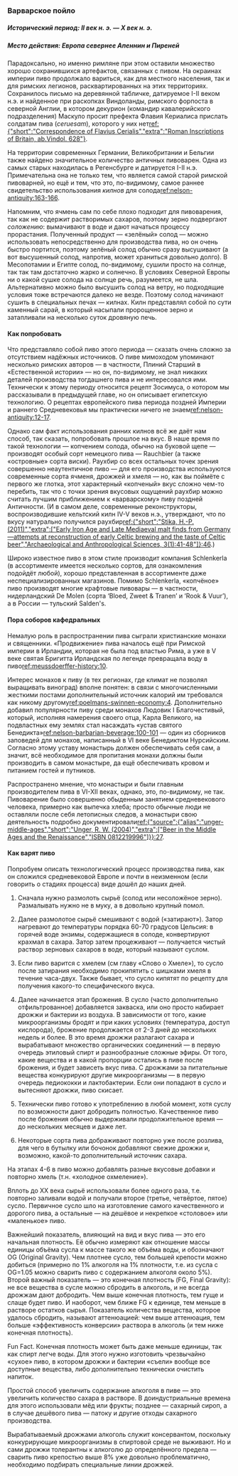 ### Варварское пойло
##### Исторический период: II век н. э. — X век н. э.
##### Место действия: Европа севернее Апеннин и Пиреней

Парадоксально, но именно римляне при этом оставили множество хорошо сохранившихся артефактов, связанных с пивом. На окраинах империи пиво продолжало вариться, как для местного населения, так и для римских легионов, расквартированных на этих территориях. Сохранилось письмо на деревянной табличке, датируемое I-II веком н.э. и найденное при раскопках Виндоланды, римского форпоста в северной Англии, в котором декурион (командир кавалерийского подразделения) Маскуло просит префекта Флавия Кериалиса прислать солдатам пива (*ceruesam*), которого у них нет[ref:{"short":"Correspondence of Flavius Cerialis","extra":"Roman Inscriptions of Britain, ab.Vindol. 628"}](https://romaninscriptionsofbritain.org/inscriptions/TabVindol628).

На территории современных Германии, Великобритании и Бельгии также найдено значительное количество античных пивоварен. Одна из самых старых находилась в Регенсбурге и датируется I-II н.э. Примечательна она не только тем, что является самой старой римской пивоварней, но ещё и тем, что это, по-видимому, самое раннее свидетельство использования *килнов* для солода[ref:nelson-antiquity:163-166]().

Напомним, что ячмень сам по себе плохо подходит для пивоварения, так как не содержит растворимых сахаров, поэтому зерно подвергают *соложению*: вымачивают в воде и дают начаться процессу прорастания. Полученный продукт — «зелёный» солод — можно использовать непосредственно для производства пива, но он очень быстро портится, поэтому зелёный солод обычно сразу высушивают (а вот высушенный солод, напротив, может храниться довольно долго). В Месопотамии и Египте солод, по-видимому, сушили просто на солнце, так так там достаточно жарко и солнечно. В условиях Северной Европы ни о какой сушке солода на солнце речь, разумеется, не шла. Альтернативно можно было высушить солод на ветру, но подходящие условия тоже встречаются далеко не везде. Поэтому солод начинают сушить в специальных печах — килнах. Килн представлял собой по сути каменный сарай, в который насыпали пророщенное зерно и затапливали на несколько суток дровяную печь.


#### Как попробовать

Что представляло собой пиво этого периода — сказать очень сложно за отсутствием надёжных источников. О пиве мимоходом упоминают несколько римских авторов — в частности, Плиний Старший в «Естественной истории» — но он, по-видимому, не знал никаких деталей производства тогдашнего пива и не интересовался ими. Технически к этому периоду относится рецепт Зосимуса, о котором мы рассказывали в предыдущей главе, но он описывает египетскую технологию. О рецептах европейского пива периода поздней Империи и раннего Средневековья мы практически ничего не знаем[ref:nelson-antiquity:12-17]().

Однако сам факт использования ранних килнов всё же даёт нам способ, так сказать, попробовать прошлое на вкус. В наше время по такой технологии — копчением солода, обычно на буковой щепе — производят особый сорт немецкого пива — Rauchbier (а также «островные» сорта виски). Раухбир со всех остальных точек зрения совершенно неаутентичное пиво — для его производства используются современные сорта ячменя, дрожжей и хмеля — но, как вы поймёте с первого же глотка, этот характерный «копченый» вкус сложно чем-то перебить, так что с точки зрения вкусовых ощущений раухбир можно считать лучшим приближением к «варварскому» пиву поздней Античности. (И в самом деле, современные реконструкторы, воспроизводившие кельтский килн IV-V веков н.э., утверждают, что по вкусу натурально получился раухбир[ref:{"short":"Stika, H.-P. (2011)","extra":["Early Iron Age and Late Mediaeval malt finds from Germany—attempts at reconstruction of early Celtic brewing and the taste of Celtic beer","Archaeological and Anthropological Sciences, 3(1):41-48"]}:46](https://www.researchgate.net/publication/225682712_Early_Iron_Age_and_Late_Mediaeval_malt_finds_from_Germany-attempts_at_reconstruction_of_early_Celtic_brewing_and_the_taste_of_Celtic_beer).)

Широко известное пиво в этом стиле производит компания Schlenkerla (в ассортименте имеется несколько сортов, для ознакомления подойдёт любой), хорошо представленная в ассортименте даже неспециализированных магазинов. Помимо Schlenkerla, «копчёное» пиво производят многие крафтовые пивовары — в частности, нидерландский De Molen (сорта ‘Bloed, Zweet & Tranen’ и ‘Rook & Vuur’), а в России — тульский Salden's.

#### Пора соборов кафедральных

Немалую роль в распространении пива сыграли христианские монахи и священники. «Продвижение» пива началось ещё при Римской империи в Ирландии, которая не была под властью Рима, а уже в V веке святая Бригитта Ирландская по легенде превращала воду в пиво[ref:meussdoerffer-history:10]().

Интерес монахов к пиву (в тех регионах, где климат не позволял выращивать виноград) вполне понятен: в связи с многочисленными жесткими постами дополнительный источник калорий им требовался как никому другому[ref:poelmans-swinnen-economy:4](). Дополнительно добавил популярности пиву среди монахов Людовик I Благочестивый, который, исполняя намерения своего отца, Карла Великого, на подвластных ему землях стал насаждать «устав святого Бенедикта»[ref:nelson-barbarian-beverage:100-101]() — один из сборников заповедей для монахов, написанный в VI веке Бенедиктом Нурсийским. Согласно этому уставу монастырь должен обеспечивать себя сам, а значит, всё необходимое для пропитания монахи должны были производить в самом монастыре, да ещё обеспечивать кровом и питанием гостей и путников.

Распространено мнение, что монастыри и были главным производителем пива в VI-XII веках, однако, это, по-видимому, не так. Пивоварение было совершенно обыденным занятием средневекового человека, примерно как выпечка хлеба; просто обычные люди не оставляли после себя летописных следов, а монастыри свою деятельность подробно документировали[ref:{"source":{"alias":"unger-middle-ages","short":"Unger, R. W. (2004)","extra":["Beer in the Middle Ages and the Renaissance","ISBN 0812219996"]}}:27]().

#### Как варят пиво

Попробуем описать технологический процесс производства пива, как он сложился средневековой Европе и почти в неизменном (если говорить о стадиях процесса) виде дошёл до наших дней.

  1. Сначала нужно размолоть сырьё (солод или несоложёное зерно). Размалывать нужно не в муку, а в довольно крупный помол.

  2. Далее размолотое сырьё смешивают с водой («затирают»). Затор нагревают до температуры порядка 60-70 градусов Цельсия: в горячей воде энзимы, содержащиеся в солоде, конвертируют крахмал в сахара. Затор затем процеживают — получается чистый раствор зерновых сахаров в воде, который называют суслом.

  3. Если пиво варится с хмелем (см главу «Слово о Хмеле»), то сусло после затирания необходимо прокипятить с шишками хмеля в течение часа-двух. Также бывает, что сусло кипятят по рецепту для получения какого-то специфического вкуса.

  4. Далее начинается этап брожения. В сусло (часто дополнительно отфильтрованное) добавляется закваска, или оно просто набирает дрожжи и бактерии из воздуха. В зависимости от того, какие микроорганизмы бродят и при каких условиях (температура, доступ кислорода), брожение продолжается от 2-3 дней до нескольких недель и более. В это время дрожжи разлагают сахара и вырабатывают множество органических соединений — в первую очередь этиловый спирт и разнообразные сложные эфиры. От того, какие вещества и в какой пропорции остались в пиве после брожения, и будет зависеть вкус пива. С дрожжами за питательные вещества конкурируют другие микроорганизмы — в первую очередь педиококки и лактобактерии. Если они попадают в сусло и вытесняют дрожжи, пиво скисает.

  5. Технически пиво готово к употреблению в любой момент, хотя суслу по возможности дают добродить полностью. Качественное пиво после брожения обычно выдерживали продолжительное время — до нескольких месяцев и даже лет.

  6. Некоторые сорта пива дображивают повторно уже после розлива, для чего в бутылку или бочонок добавляют свежие дрожжи и, возможно, какой-то дополнительный источник сахара.

На этапах 4-6 в пиво можно добавлять разные вкусовые добавки и повторно хмель (т.н. «холодное охмеление»).

Вплоть до XX века сырьё использовали более одного раза, т.е. повторно заливали водой и получали второе (третье, четвёртое, пятое) сусло. Первичное сусло шло на изготовление самого качественного и дорогого пива, а остальные — на дешёвое и некрепкое «столовое» или «маленькое» пиво.

Важнейший показатель, влияющий на вид и вкус пива — это его начальная плотность. Её обычно измеряют как отношение массы единицы объёма сусла к массе такого же объёма воды, и обозначают OG (Original Gravity). Чем плотнее сусло, тем большей крепости можно добиться (примерно по 1% алкоголя на 1% плотности, т.е. из сусла с OG=1.05 можно сварить пиво с содержанием алкоголя около 5%). Второй важный показатель — это конечная плотность (FG, Final Gravity): не все вещества в сусле можно сбродить в алкоголь, и не всегда дрожжам дают добродить. Чем выше конечная плотность, тем гуще и слаще будет пиво. И наоборот, чем ближе FG к единице, тем меньше в растворе остатков сырья. Показатель количества вещества, которое удалось сбродить, называют аттенюацией: чем выше аттенюация, тем больше «эффективность конверсии» раствора в алкоголь (и тем ниже конечная плотность).

Fun Fact. Конечная плотность может быть даже меньше единицы, так как спирт легче воды. Для этого нужно изготовить чрезвычайно «сухое» пиво, в котором дрожжи и бактерии «съели» вообще все доступные вещества, либо дополнительно технически очистить напиток.

Простой способ увеличить содержание алкоголя в пиве — это увеличить количество сахара в растворе. В доиндустриальные времена для этого использовали мёд или фрукты; позднее — сахарный сироп, а в случае дешёвого пива — патоку и другие отходы сахарного производства.

Вырабатываемый дрожжами алкоголь служит консервантом, поскольку конкурирующие микроорганизмы в спиртовой среде не выживают. Но и сами дрожжи толерантны к алкоголю до определённого предела — сварить пиво крепостью выше 8% уже довольно проблематично, необходимо подбирать специальные линии дрожжей.